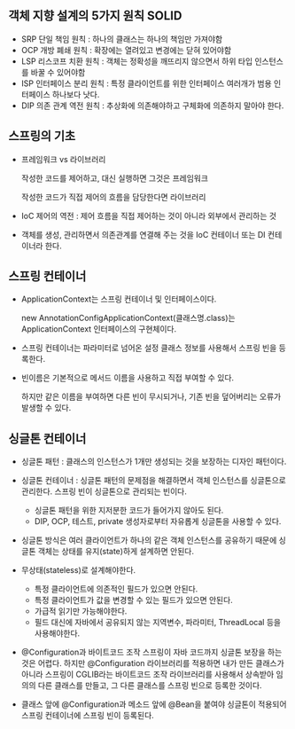 객체 지향 설계의 5가지 원칙 SOLID
---
* SRP 단일 책임 원칙 : 하나의 클래스는 하나의 책임만 가져야함
* OCP 개방 폐쇄 원칙 : 확장에는 열려있고 변경에는 닫혀 있어야함
* LSP 리스코프 치환 원칙 : 객체는 정확성을 깨뜨리지 않으면서 하위 타입 인스턴스를 바꿀 수 있어야함
* ISP 인터페이스 분리 원칙 : 특정 클라이언트를 위한 인터페이스 여러개가 범용 인터페이스 하나보다 낫다.
* DIP 의존 관계 역전 원칙 : 추상화에 의존해야하고 구체화에 의존하지 말아야 한다.


스프링의 기초
---
* 프레임워크 vs 라이브러리
  
  작성한 코드를 제어하고, 대신 실행하면 그것은 프레임워크
  
  작성한 코드가 직접 제어의 흐름을 담당한다면 라이브러리
* IoC 제어의 역전 : 제어 흐름을 직접 제어하는 것이 아니라 외부에서 관리하는 것
* 객체를 생성, 관리하면서 의존관계를 연결해 주는 것을 IoC 컨테이너 또는 DI 컨테이너라 한다.


스프링 컨테이너
---
* ApplicationContext는 스프링 컨테이너 및 인터페이스이다.

  new AnnotationConfigApplicationContext(클래스명.class)는 ApplicationContext 인터페이스의 구현체이다.
* 스프링 컨테이너는 파라미터로 넘어온 설정 클래스 정보를 사용해서 스프링 빈을 등록한다.
* 빈이름은 기본적으로 메서드 이름을 사용하고 직접 부여할 수 있다.

  하지만 같은 이름을 부여하면 다른 빈이 무시되거나, 기존 빈을 덮어버리는 오류가 발생할 수 있다.

싱글톤 컨테이너
---
* 싱글톤 패턴 : 클래스의 인스턴스가 1개만 생성되는 것을 보장하는 디자인 패턴이다.
* 싱글톤 컨테이너 : 싱글톤 패턴의 문제점을 해결하면서 객체 인스턴스를 싱글톤으로 관리한다.
  스프링 빈이 싱글톤으로 관리되는 빈이다.
  
  - 싱글톤 패턴을 위한 지저분한 코드가 들어가지 않아도 된다.
  - DIP, OCP, 테스트, private 생성자로부터 자유롭게 싱글톤을 사용할 수 있다.
* 싱글톤 방식은 여러 클라이언트가 하나의 같은 객체 인스턴스를 공유하기 때문에 싱글톤 객체는 상태를 유지(state)하게 설계하면 안된다.
* 무상태(stateless)로 설계해야한다.
  - 특정 클라이언트에 의존적인 필드가 있으면 안된다.
  - 특정 클라이언트가 값을 변경할 수 있는 필드가 있으면 안된다.
  - 가급적 읽기만 가능해야한다.
  - 필드 대신에 자바에서 공유되지 않는 지역변수, 파라미터, ThreadLocal 등을 사용해야한다.
* @Configuration과 바이트코드 조작
  스프링이 자바 코드까지 싱글톤 보장을 하는 것은 어렵다. 하지만 @Configuration 라이브러리를 적용하면 내가 만든 클래스가 아니라 스프링이 CGLIB라는 바이트코드 조작 라이브러리를 사용해서 상속받아 임의의 다른 클래스를 만들고, 그 다른 클래스를 스프링 빈으로 등록한 것이다.
* 클래스 앞에 @Configuration과 메소드 앞에 @Bean을 붙여야 싱글톤이 적용되어 스프링 컨테이너에 스프링 빈이 등록된다.
